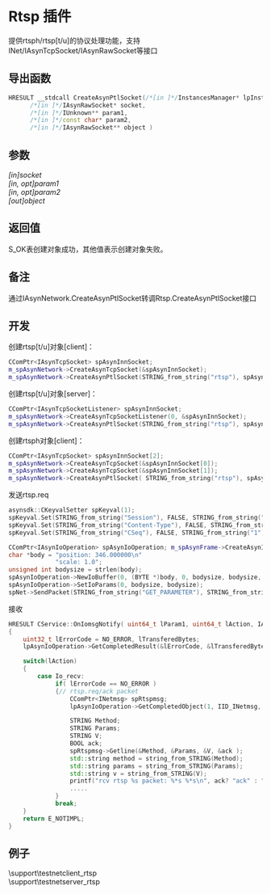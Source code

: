 # Rtsp 插件  

提供rtsph/rtsp[t/u]的协议处理功能，支持INet/IAsynTcpSocket/IAsynRawSocket等接口

## 导出函数  
```c++  
HRESULT __stdcall CreateAsynPtlSocket(/*[in ]*/InstancesManager* lpInstancesManager,  
      /*[in ]*/IAsynRawSocket* socket,   
      /*[in ]*/IUnknown** param1,  
      /*[in ]*/const char* param2,  
      /*[in ]*/IAsynRawSocket** object )  
```  

## 参数
*[in]socket*  
*[in, opt]param1*  
*[in, opt]param2*  
*[out]object*  

## 返回值
S_OK表创建对象成功，其他值表示创建对象失败。  

## 备注
通过IAsynNetwork.CreateAsynPtlSocket转调Rtsp.CreateAsynPtlSocket接口  

## 开发
创建rtsp[t/u]对象[client]：
```c++  
CComPtr<IAsynTcpSocket> spAsynInnSocket;
m_spAsynNetwork->CreateAsynTcpSocket(&spAsynInnSocket);
m_spAsynNetwork->CreateAsynPtlSocket(STRING_from_string("rtsp"), spAsynInnSocket, 0, STRING_from_string("tcp/1.0"), &spAsynPtlSocket);
```  

创建rtsp[t/u]对象[server]：
```c++  
CComPtr<IAsynTcpSocketListener> spAsynInnSocket;
m_spAsynNetwork->CreateAsynTcpSocketListener(0, &spAsynInnSocket);
m_spAsynNetwork->CreateAsynPtlSocket(STRING_from_string("rtsp"), spAsynInnSocket, 0, STRING_from_string("tcp/1.0"), &spAsynPtlSocket);
```  

创建rtsph对象[client]：
```c++  
CComPtr<IAsynTcpSocket> spAsynInnSocket[2];
m_spAsynNetwork->CreateAsynTcpSocket(&spAsynInnSocket[0]);
m_spAsynNetwork->CreateAsynTcpSocket(&spAsynInnSocket[1]);
m_spAsynNetwork->CreateAsynPtlSocket( STRING_from_string("rtsp"), spAsynInnSocket[0], spAsynInnSocket[1], STRING_from_string("http/1.0"), &spAsynPtlSocket);
```  

发送rtsp.req
```c++  
asynsdk::CKeyvalSetter spKeyval(1);
spKeyval.Set(STRING_from_string("Session"), FALSE, STRING_from_string("2096569862826202657"));
spKeyval.Set(STRING_from_string("Content-Type"), FALSE, STRING_from_string("text/parameters"));
spKeyval.Set(STRING_from_string("CSeq"), FALSE, STRING_from_string("1"));

CComPtr<IAsynIoOperation> spAsynIoOperation; m_spAsynFrame->CreateAsynIoOperation(0, 0, &spAsynIoOperation);
char *body = "position: 346.000000\n"
             "scale: 1.0";
unsigned int bodysize = strlen(body);
spAsynIoOperation->NewIoBuffer(0, (BYTE *)body, 0, bodysize, bodysize, 0);
spAsynIoOperation->SetIoParams(0, bodysize, bodysize);
spNet->SendPacket(STRING_from_string("GET_PARAMETER"), STRING_from_string("rtsp://127.0.0.1/1.mp4"), &spKeyval, spAsynIoOperation);
```  

接收
```c++  
HRESULT CService::OnIomsgNotify( uint64_t lParam1, uint64_t lAction, IAsynIoOperation *lpAsynIoOperation )
{
    uint32_t lErrorCode = NO_ERROR, lTransferedBytes;
    lpAsynIoOperation->GetCompletedResult(&lErrorCode, &lTransferedBytes, 0);

    switch(lAction)
    {
        case Io_recv:
             if( lErrorCode == NO_ERROR )
             {// rtsp.req/ack packet
                 CComPtr<INetmsg> spRtspmsg;
                 lpAsynIoOperation->GetCompletedObject(1, IID_INetmsg, (void **)&spRtspmsg);

                 STRING Method;
                 STRING Params;
                 STRING V;
                 BOOL ack;
                 spRtspmsg->Getline(&Method, &Params, &V, &ack );
                 std::string method = string_from_STRING(Method);
                 std::string params = string_from_STRING(Params);
                 std::string v = string_from_STRING(V);
                 printf("rcv rtsp %s packet: %*s %*s\n", ack? "ack" : "req", Method.len, Method.ptr, Params.len, Params.ptr);
                 .....
             }
             break;
    }
    return E_NOTIMPL;
}
```  

## 例子  
\support\testnetclient_rtsp  
\support\testnetserver_rtsp  